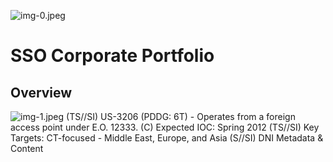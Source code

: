 ![img-0.jpeg](img-0.jpeg)

# SSO Corporate Portfolio 

## Overview
![img-1.jpeg](img-1.jpeg)
(TS//SI) US-3206 (PDDG: 6T) - Operates from a foreign access point under E.O. 12333.
(C) Expected IOC: Spring 2012
(TS//SI) Key Targets: CT-focused - Middle East, Europe, and Asia
(S//SI) DNI Metadata \& Content
